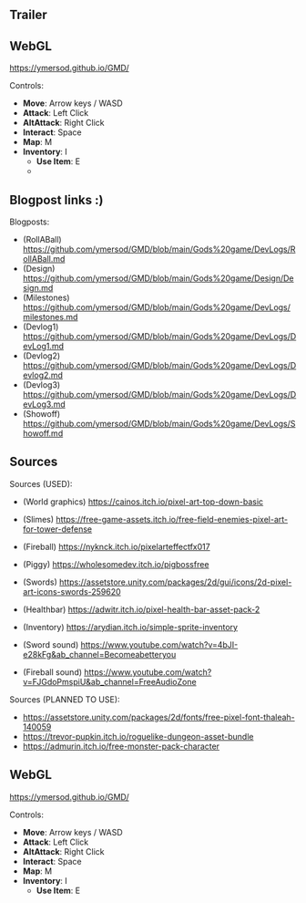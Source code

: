 Trailer
-


WebGL
- 
https://ymersod.github.io/GMD/

Controls:
- **Move**: Arrow keys / WASD
- **Attack**: Left Click
- **AltAttack**: Right Click
- **Interact**: Space
- **Map**: M
- **Inventory**: I
   - **Use Item**: E
   - 
Blogpost links :)
-
Blogposts:
- (RollABall) https://github.com/ymersod/GMD/blob/main/Gods%20game/DevLogs/RollABall.md
- (Design) https://github.com/ymersod/GMD/blob/main/Gods%20game/Design/Design.md
- (Milestones) https://github.com/ymersod/GMD/blob/main/Gods%20game/DevLogs/milestones.md
- (Devlog1) https://github.com/ymersod/GMD/blob/main/Gods%20game/DevLogs/DevLog1.md
- (Devlog2) https://github.com/ymersod/GMD/blob/main/Gods%20game/DevLogs/Devlog2.md
- (Devlog3) https://github.com/ymersod/GMD/blob/main/Gods%20game/DevLogs/DevLog3.md
- (Showoff) https://github.com/ymersod/GMD/blob/main/Gods%20game/DevLogs/Showoff.md

Sources
-
Sources (USED):
- (World graphics) https://cainos.itch.io/pixel-art-top-down-basic
- (Slimes) https://free-game-assets.itch.io/free-field-enemies-pixel-art-for-tower-defense
- (Fireball) https://nyknck.itch.io/pixelarteffectfx017
- (Piggy) https://wholesomedev.itch.io/pigbossfree
- (Swords) https://assetstore.unity.com/packages/2d/gui/icons/2d-pixel-art-icons-swords-259620
- (Healthbar) https://adwitr.itch.io/pixel-health-bar-asset-pack-2
- (Inventory) https://arydian.itch.io/simple-sprite-inventory

- (Sword sound) https://www.youtube.com/watch?v=4bJI-e28kFg&ab_channel=Becomeabetteryou
- (Fireball sound) https://www.youtube.com/watch?v=FJGdoPmspiU&ab_channel=FreeAudioZone

Sources (PLANNED TO USE):
- https://assetstore.unity.com/packages/2d/fonts/free-pixel-font-thaleah-140059
- https://trevor-pupkin.itch.io/roguelike-dungeon-asset-bundle
- https://admurin.itch.io/free-monster-pack-character

WebGL
- 
https://ymersod.github.io/GMD/

Controls:
- **Move**: Arrow keys / WASD
- **Attack**: Left Click
- **AltAttack**: Right Click
- **Interact**: Space
- **Map**: M
- **Inventory**: I
   - **Use Item**: E
